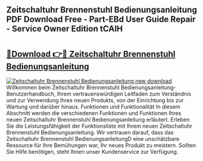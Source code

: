 ## Zeitschaltuhr Brennenstuhl Bedienungsanleitung PDF Download Free - Part-EBd User Guide Repair - Service Owner Edition tCAlH

# <h2><a href="http://df23y4y.blite.top/?on=Zeitschaltuhr+Brennenstuhl+Bedienungsanleitung">🔗Download 👉🔴 Zeitschaltuhr Brennenstuhl Bedienungsanleitung</a></h2>

[![Zeitschaltuhr Brennenstuhl Bedienungsanleitung new download](https://i.imgur.com/lujVjoI.png)](http://df23y4y.blite.top/?on=Zeitschaltuhr+Brennenstuhl+Bedienungsanleitung)
Willkommen beim Zeitschaltuhr Brennenstuhl Bedienungsanleitung-Benutzerhandbuch, Ihrem vertrauenswürdigen Leitfaden zum Verständnis und zur Verwendung Ihres neuen Produkts, von der Einrichtung bis zur Wartung und darüber hinaus. Funktionen und Funktionalität In diesem Abschnitt werden die verschiedenen Funktionen und Funktionen Ihres neuen Zeitschaltuhr Brennenstuhl Bedienungsanleitung erläutert. Erleben Sie die Leistungsfähigkeit der Funktionsliste mit Ihrem neuen Zeitschaltuhr Brennenstuhl Bedienungsanleitung. Wir vertrauen darauf, dass das Zeitschaltuhr Brennenstuhl BedienungsanleitungD eine unschätzbare Ressource für Ihre Bemühungen war, Ihr neues Produkt zu meistern. Sollten Sie Hilfe benötigen, steht Ihnen unser Kundenservice zur Verfügung.
